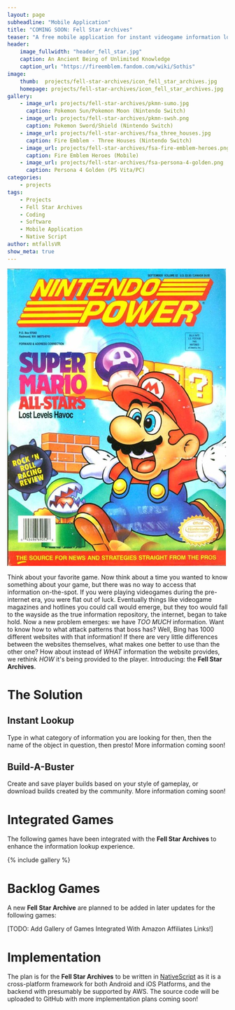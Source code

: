 ```yaml
---
layout: page
subheadline: "Mobile Application"
title: "COMING SOON: Fell Star Archives"
teaser: "A free mobile application for instant videogame information lookup."
header:
    image_fullwidth: "header_fell_star.jpg"
    caption: An Ancient Being of Unlimited Knowledge
    caption_url: "https://fireemblem.fandom.com/wiki/Sothis"
image:
    thumb:  projects/fell-star-archives/icon_fell_star_archives.jpg
    homepage: projects/fell-star-archives/icon_fell_star_archives.jpg
gallery:
    - image_url: projects/fell-star-archives/pkmn-sumo.jpg
      caption: Pokemon Sun/Pokemon Moon (Nintendo Switch)
    - image_url: projects/fell-star-archives/pkmn-swsh.png
      caption: Pokemon Sword/Shield (Nintendo Switch)
    - image_url: projects/fell-star-archives/fsa_three_houses.jpg
      caption: Fire Emblem - Three Houses (Nintendo Switch)
    - image_url: projects/fell-star-archives/fsa-fire-emblem-heroes.png
      caption: Fire Emblem Heroes (Mobile)
    - image_url: projects/fell-star-archives/fsa-persona-4-golden.png
      caption: Persona 4 Golden (PS Vita/PC)
categories:
    - projects
tags:
    - Projects
    - Fell Star Archives
    - Coding
    - Software
    - Mobile Application
    - Native Script
author: mtfallsVR
show_meta: true
---
```

![Videogame Magazines? What are Those?](/images/projects/fell-star-archives/fsa_nintendo_power.jpg)

Think about your favorite game. Now think about a time you wanted to know something about your game, but there was no way to access that information on-the-spot. If you were playing videogames during the pre-internet era, you were flat out of luck. Eventually things like videogame magazines and hotlines you could call would emerge, but they too would fall to the wayside as the true information repository, the internet, began to take hold. Now a new problem emerges: we have *TOO MUCH* information. Want to know how to what attack patterns that boss has? Well, Bing has 1000 different websites with that information! If there are very little differences between the websites themselves, what makes one better to use than the other one? How about instead of *WHAT* information the website provides, we rethink *HOW* it's being provided to the player. Introducing: the **Fell Star Archives**.  

# The Solution
## Instant Lookup
Type in what category of information you are looking for then, then the name of the object in question, then presto! More information coming soon!

## Build-A-Buster
Create and save player builds based on your style of gameplay, or download builds created by the community. More information coming soon!

# Integrated Games
The following games have been integrated with the **Fell Star Archives** to enhance the information lookup experience.

{% include gallery %}

# Backlog Games
A new **Fell Star Archive** are planned to be added in later updates for the following games:

[TODO: Add Gallery of Games Integrated With Amazon Affiliates Links!]

# Implementation
The plan is for the **Fell Star Archives** to be written in [NativeScript][1] as it is a cross-platform framework for both Android and iOS Platforms, and the backend with presumably be supported by AWS. The source code will be uploaded to GitHub with more implementation plans coming soon!

[1]: https://nativescript.org/

<!-- [![ko-fi](https://www.ko-fi.com/img/githubbutton_sm.svg)](https://ko-fi.com/Q5Q81LOP9) -->

